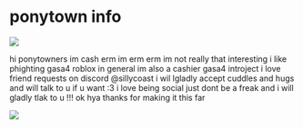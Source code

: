 # ponytown info

![](https://i.imgur.com/0mmuXt3.png)

hi ponytowners im cash erm im erm erm im not really that interesting i like phighting gasa4 roblox in general im also a cashier gasa4 introject i love friend requests on discord @sillycoast 
i wil lgladly accept cuddles and hugs and will talk to u if u want :3 i love being social 
just dont be a freak and i will gladly tlak to u !!!
ok hya thanks for making it this far

![](https://i.imgur.com/0mmuXt3.png)
